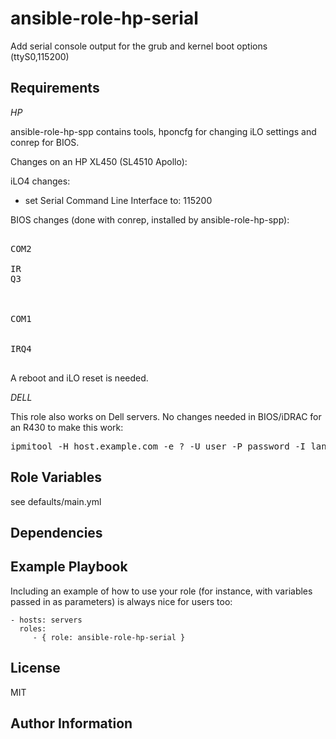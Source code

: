ansible-role-hp-serial
=========

Add serial console output for the grub and kernel boot options (ttyS0,115200)

Requirements
------------

*HP*

ansible-role-hp-spp contains tools, hponcfg for changing iLO settings and conrep for BIOS.

Changes on an HP XL450 (SL4510 Apollo):

iLO4 changes:
 - set Serial Command Line Interface to: 115200

BIOS changes (done with conrep, installed by ansible-role-hp-spp):

<pre>
  <Section name="System_COMA" helptext="Settings for UART 1 on systems that support it.">COM2</
Section>
  <Section name="System_COMA_IRQ" helptext="Settings for UART 1 on systems that support it.">IR
Q3</Section>

  <Section name="System_Virtual_Serial_Port" helptext="Virtual Serial Port Settings for systems that support it.">COM1</Section>
  <Section name="System_Virtual_Serial_Port_IRQ" helptext="Virtual Serial Port IRQ Settings for systems that support it.">IRQ4</Section>
</pre>

A reboot and iLO reset is needed.

*DELL*

This role also works on Dell servers. No changes needed in BIOS/iDRAC for an R430 to make this work:

<pre>
ipmitool -H host.example.com -e ? -U user -P password -I lanplus sol activate
</pre>

Role Variables
--------------


see defaults/main.yml

Dependencies
------------


Example Playbook
----------------

Including an example of how to use your role (for instance, with variables passed in as parameters) is always nice for users too:

    - hosts: servers
      roles:
         - { role: ansible-role-hp-serial }

License
-------

MIT

Author Information
------------------


